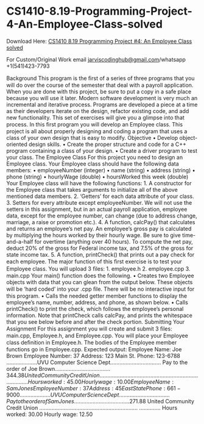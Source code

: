# CS1410-8.19-Programming-Project-4-An-Employee-Class-solved

Download Here: [CS1410 8.19 Programming Project #4: An Employee Class solved](https://jarviscodinghub.com/assignment/8-19-programming-project-4-an-employee-class-solution/)

For Custom/Original Work email jarviscodinghub@gmail.com/whatsapp +1(541)423-7793

Background This program is the ﬁrst of a series of three programs that you will do over the course of the semester that deal with a payroll application. When you are done with this project, be sure to put a copy in a safe place because you will use it later. Modern software development is very much an incremental and iterative process. Programs are developed a piece at a time as their developers iterate on the design, refactor existing code, and add new functionality. This set of exercises will give you a glimpse into that process. In this ﬁrst program you will develop an Employee class. This project is all about properly designing and coding a program that uses a class of your own design that is easy to modify. Objective • Develop object-oriented design skills. • Create the proper structure and code for a C++ program containing a class of your design. • Create a driver program to test your class. The Employee Class For this project you need to design an Employee class. Your Employee class should have the following data members: • employeeNumber (integer) • name (string) • address (string) • phone (string) • hourlyWage (double) • hoursWorked this week (double)
Your Employee class will have the following functions: 1. A constructor for the Employee class that takes arguments to initialize all of the above mentioned data members.
2. ‘Getters’ for each data attribute of your class. 3. Setters for every attribute except employeeNumber. We will not use the setters in this assignment, but in an actual payroll application, employee data, except for the employee number, can change (due to address change, marriage, a raise or promotion etc.). 4. A function, calcPay() that calculates and returns an employee’s net pay. An employee’s gross pay is calculated by multiplying the hours worked by their hourly wage. Be sure to give time-and-a-half for overtime (anything over 40 hours). To compute the net pay, deduct 20% of the gross for Federal income tax, and 7.5% of the gross for state income tax. 5. A function, printCheck() that prints out a pay check for each employee.
The major function of this ﬁrst exercise is to test your Employee class. You will upload 3 ﬁles: 1. employee.h 2. employee.cpp 3. main.cpp Your main() function does the following. • Creates two Employee objects with data that you can glean from the output below. These objects will be ‘hard coded’ into your .cpp ﬁle. There will be no interactive input for this program. • Calls the needed getter member functions to display the employee’s name, number, address, and phone, as shown below. • Calls printCheck() to print the check, which follows the employee’s personal information. Note that printCheck calls calcPay, and prints the whitespace that you see below before and after the check portion. Submitting Your Assignment For this assignment you will create and submit 3 ﬁles: main.cpp, Employee.h, and Employee.cpp. You will place your Employee class deﬁnition in Employee.h. The bodies of the Employee member functions go in Employee.cpp. Expected output: Employee Name: Joe Brown Employee Number: 37 Address: 123 Main St. Phone: 123-6788
………………..UVU Computer Science Dept……………………………
Pay to the order of Joe Brown………………………………$344.38
United Community Credit Union ………………………………………………………. ………….. Hours worked: 45.00 Hourly wage: 10.00
Employee Name: Sam Jones Employee Number: 37 Address: 45 East State Phone: 661-9000
………………..UVU Computer Science Dept……………………………
Pay to the order of Sam Jones………………………………$271.88
United Community Credit Union ………………………………………………………. ………….. Hours worked: 30.00 Hourly wage: 12.50

